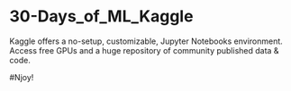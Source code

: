 # 30-Days_of_ML_Kaggle
Kaggle offers a no-setup, customizable, Jupyter Notebooks environment. Access free GPUs and a huge repository of community published data & code.

#Njoy!
